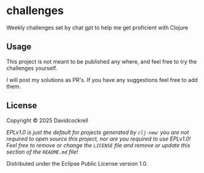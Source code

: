 # challenges

Weekly challenges set by chat gpt to help me get proficient with Clojure
## Usage

This project is not meant to be published any where, and feel free to try the challenges yourself.

I will post my solutions as PR's. If you have any suggestions feel free to add them.

## License

Copyright © 2025 Davidcockrell

_EPLv1.0 is just the default for projects generated by `clj-new`: you are not_
_required to open source this project, nor are you required to use EPLv1.0!_
_Feel free to remove or change the `LICENSE` file and remove or update this_
_section of the `README.md` file!_

Distributed under the Eclipse Public License version 1.0.
